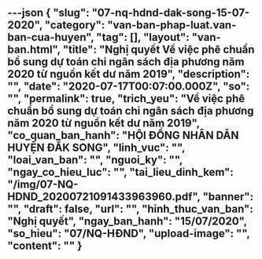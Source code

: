 ---json
{
    "slug": "07-nq-hdnd-dak-song-15-07-2020",
    "category": "van-ban-phap-luat.van-ban-cua-huyen",
    "tag": [],
    "layout": "van-ban.html",
    "title": "Nghị quyết Về việc phê chuẩn bổ sung dự toán chi ngân sách địa phương năm 2020 từ nguồn kết dư năm 2019",
    "description": "",
    "date": "2020-07-17T00:07:00.000Z",
    "so": "",
    "permalink": true,
    "trich_yeu": "Về việc phê chuẩn bổ sung dự toán chi ngân sách địa phương năm 2020 từ nguồn kết dư năm 2019",
    "co_quan_ban_hanh": "HỘI ĐỒNG NHÂN DÂN HUYỆN ĐẮK SONG",
    "linh_vuc": "",
    "loai_van_ban": "",
    "nguoi_ky": "",
    "ngay_co_hieu_luc": "",
    "tai_lieu_dinh_kem": "/img/07-NQ-HDND_20200721091433963960.pdf",
    "banner": "",
    "draft": false,
    "url": "",
    "hinh_thuc_van_ban": "Nghị quyết",
    "ngay_ban_hanh": "15/07/2020",
    "so_hieu": "07/NQ-HĐND",
    "upload-image": "",
    "__content__": ""
}
---
